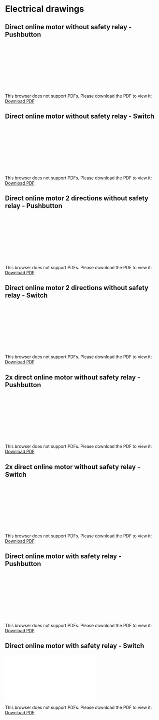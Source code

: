 # Electrical drawings
## Direct online motor without safety relay - Pushbutton
<object data="../Ad01/Documents/1_DOL_1MOT_Pushbutton.pdf" type="application/pdf" width="700px" height="700px">
    <embed src="../Ad01/Documents/1_DOL_1MOT_Pushbutton.pdf">
        <p>This browser does not support PDFs. Please download the PDF to view it: <a href="../Ad01/Documents/1_DOL_1MOT_Pushbutton.pdf">Download PDF</a>.</p>
    </embed>
</object>

## Direct online motor without safety relay - Switch
<object data="../Ad01/Documents/2_DOL_1MOT_Switch" type="application/pdf" width="700px" height="700px">
    <embed src="../Ad01/Documents/2_DOL_1MOT_Switch.pdf">
        <p>This browser does not support PDFs. Please download the PDF to view it: <a href="../Ad01/Documents/2_DOL_1MOT_Switch.pdf">Download PDF</a>.</p>
    </embed>
</object>

## Direct online motor 2 directions without safety relay - Pushbutton
<object data="../Ad01/Documents/3_DOL_1MOT_LR_Pushbutton" type="application/pdf" width="700px" height="700px">
    <embed src="../Ad01/Documents/3_DOL_1MOT_LR_Pushbutton.pdf">
        <p>This browser does not support PDFs. Please download the PDF to view it: <a href="../Ad01/Documents/3_DOL_1MOT_LR_Pushbutton.pdf">Download PDF</a>.</p>
    </embed>
</object>

## Direct online motor 2 directions without safety relay - Switch
<object data="../Ad01/Documents/4_DOL_1MOT_LR_Switch" type="application/pdf" width="700px" height="700px">
    <embed src="../Ad01/Documents/4_DOL_1MOT_LR_Switch.pdf">
        <p>This browser does not support PDFs. Please download the PDF to view it: <a href="../Ad01/Documents/4_DOL_1MOT_LR_Switch.pdf">Download PDF</a>.</p>
    </embed>
</object>

## 2x direct online motor without safety relay - Pushbutton
<object data="../Ad01/Documents/5_DOL_2MOT_Pushbutton" type="application/pdf" width="700px" height="700px">
    <embed src="../Ad01/Documents/5_DOL_2MOT_Pushbutton.pdf">
        <p>This browser does not support PDFs. Please download the PDF to view it: <a href="../Ad01/Documents/5_DOL_2MOT_Pushbutton.pdf">Download PDF</a>.</p>
    </embed>
</object>

## 2x direct online motor without safety relay - Switch
<object data="../Ad01/Documents/6_DOL_2MOT_Switch" type="application/pdf" width="700px" height="700px">
    <embed src="../Ad01/Documents/6_DOL_2MOT_Switch.pdf">
        <p>This browser does not support PDFs. Please download the PDF to view it: <a href="../Ad01/Documents/6_DOL_2MOT_Switch.pdf">Download PDF</a>.</p>
    </embed>
</object>

## Direct online motor with safety relay - Pushbutton
<object data="../Ad01/Documents/9_DOL_1MOT_SafetyRelay_Pushbutton" type="application/pdf" width="700px" height="700px">
    <embed src="../Ad01/Documents/9_DOL_1MOT_SafetyRelay_Pushbutton.pdf">
        <p>This browser does not support PDFs. Please download the PDF to view it: <a href="../Ad01/Documents/9_DOL_1MOT_SafetyRelay_Pushbutton.pdf">Download PDF</a>.</p>
    </embed>
</object>

## Direct online motor with safety relay - Switch
<object data="../Ad01/Documents/10_DOL_1MOT_SafetyRelay_Switch" type="application/pdf" width="700px" height="700px">
    <embed src="../Ad01/Documents/10_DOL_1MOT_SafetyRelay_Switch.pdf">
        <p>This browser does not support PDFs. Please download the PDF to view it: <a href="../Ad01/Documents/10_DOL_1MOT_SafetyRelay_Switch.pdf">Download PDF</a>.</p>
    </embed>
</object>
